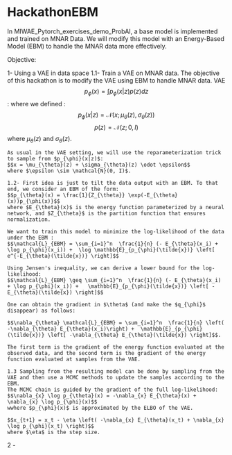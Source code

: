 # HackathonEBM

In MIWAE_Pytorch_exercises_demo_ProbAI, a base model is implemented and trained on MNAR Data. We will modify this model with an Energy-Based Model (EBM) to handle the MNAR data more effectively.


Objective: 

1- Using a VAE in data space
    1.1- Train a VAE on MNAR data.
    The objective of this hackathon is to modify the VAE using EBM to handle MNAR data.
    VAE $$p_{\phi}(x) = \int p_{\phi}(x|z)p(z)dz$$: 
    where we defined :
    $$p_{\phi}(x|z) = \mathcal{N}(x; \mu_{\theta}(z), \sigma_{\theta}(z))$$
    $$p(z) = \mathcal{N}(z; 0, I)$$
    where $\mu_{\theta}(z)$ and $\sigma_{\theta}(z)$.

    As usual in the VAE setting, we will use the reparameterization trick to sample from $p_{\phi}(x|z)$:
    $$x = \mu_{\theta}(z) + \sigma_{\theta}(z) \odot \epsilon$$
    where $\epsilon \sim \mathcal{N}(0, I)$.
    
    1.2- First idea is just to tilt the data output with an EBM. To that end, we consider an EBM of the form:
    $$p_{\theta}(x) = \frac{1}{Z_{\theta}} \exp(-E_{\theta}(x))p_{\phi(x)}$$
    where $E_{\theta}(x)$ is the energy function parameterized by a neural network, and $Z_{\theta}$ is the partition function that ensures normalization.

    We want to train this model to minimize the log-likelihood of the data under the EBM :
    $$\mathcal{L}_{EBM} = \sum_{i=1}^n  \frac{1}{n} (- E_{\theta}(x_i) + \log p_{\phi}(x_i)) +  \log \mathbb{E}_{p_{\phi}(\tilde{x})} \left[ e^{-E_{\theta}(\tilde{x})} \right]$$

    Using Jensen's inequality, we can derive a lower bound for the log-likelihood:
    $$\mathcal{L}_{EBM} \geq \sum_{i=1}^n  \frac{1}{n} (- E_{\theta}(x_i) + \log p_{\phi}(x_i)) +   \mathbb{E}_{p_{\phi}(\tilde{x})} \left[ -E_{\theta}(\tilde{x}) \right]$$

    One can obtain the gradient in $\theta$ (and make the $q_{\phi}$ disappear) as follows:

    $$\nabla_{\theta} \mathcal{L}_{EBM} = \sum_{i=1}^n  \frac{1}{n} \left( -\nabla_{\theta} E_{\theta}(x_i)\right) +  \mathbb{E}_{p_{\phi}(\tilde{x})} \left[ -\nabla_{\theta} E_{\theta}(\tilde{x}) \right]$$.

    The first term is the gradient of the energy function evaluated at the observed data, and the second term is the gradient of the energy function evaluated at samples from the VAE.

    1.3 Sampling from the resulting model can be done by sampling from the VAE and then use a MCMC methods to update the samples according to the EBM. 
    The MCMC chain is guided by the gradient of the full log-likelihood:
    $$\nabla_{x} \log p_{\theta}(x) = -\nabla_{x} E_{\theta}(x) + \nabla_{x} \log p_{\phi}(x)$$
    wwhere $p_{\phi}(x)$ is approximated by the ELBO of the VAE.

    $$x_{t+1} = x_t - \eta \left( -\nabla_{x} E_{\theta}(x_t) + \nabla_{x} \log p_{\phi}(x_t) \right)$$
    where $\eta$ is the step size.







2 - 




